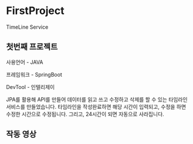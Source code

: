 # FirstProject
TimeLine Service

## 첫번째 프로젝트
사용언어 - JAVA

프레임워크 - SpringBoot

DevTool - 인텔리제이

JPA를 활용해 API를 만들어 데이터를 읽고 쓰고 수정하고 삭제를 할 수 있는 타임라인 서비스를 만들었습니다.
타임라인을 작성완료하면 해당 시간이 입력되고, 수정을 하면 수정한 시간으로 수정됩니다.
그리고, 24시간이 되면 자동으로 사라집니다.

## 작동 영상
